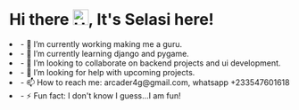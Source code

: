 # Hi there <img src="https://user-images.githubusercontent.com/1303154/88677602-1635ba80-d120-11ea-84d8-d263ba5fc3c0.gif" width="28px" alt="Hello gif">,  It's Selasi here!

<li>
- 🔭 I’m currently working making me a guru.
<li>
- 🌱 I’m currently learning django and pygame.
<li>
- 👯 I’m looking to collaborate on backend projects and ui development.
<li>
- 🤔 I’m looking for help with upcoming projects.
<li>
- 📫 How to reach me: <a>arcader4g@gmail.com</a>, whatsapp +233547601618
<li>
- ⚡ Fun fact: I don't know I guess...I am fun!
</li>
